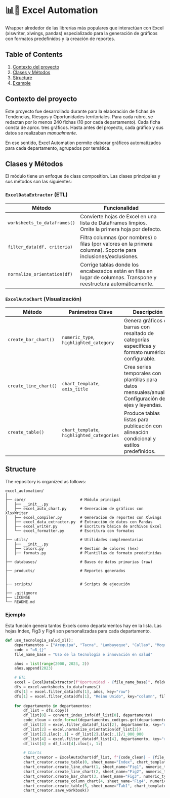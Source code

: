 # 📊🔄 Excel Automation

Wrapper alrededor de las librerías más populares que interactúan con Excel (xlswriter, xlwings, pandas) especializado para la generación de gráficos con formatos predefinidos y la creación de reportes.

## Table of Contents

1. [Contexto del proyecto](#contexto-del-proyecto)
2. [Clases y Métodos](#clases-y-metodos)  
3. [Structure](#structure)  
4. [Example](#Example)  

## Contexto del proyecto

Este proyecto fue desarrollado durante  para la elaboración de fichas de Tendencias, Riesgos y Oportunidades territoriales.
Para cada rubro, se redactan por lo menos 240 fichas (10 por cada departamento). Cada ficha consta de aprox. tres gráficos. 
Hasta antes del proyecto, cada gráfico y sus datos se realizaban *manualmente*.

En ese sentido, Excel Automation permite elaborar gráficos automatizados para cada departamento, agrupados por temática.

## Clases y Métodos

El módulo tiene un enfoque de class composition. Las clases principales y sus métodos son las siguientes:

### `ExcelDataExtractor` (ETL)
| Método                     | Funcionalidad |
|----------------------------|---------------|
| `worksheets_to_dataframes()` | Convierte hojas de Excel en una lista de DataFrames limpios. Omite la primera hoja por defecto. |
| `filter_data(df, criteria)` | Filtra columnas (por nombres) o filas (por valores en la primera columna). Soporte para inclusiones/exclusiones. |
| `normalize_orientation(df)` | Corrige tablas donde los encabezados están en filas en lugar de columnas. Transpone y reestructura automáticamente. |

### `ExcelAutoChart` (Visualización)
| Método                  | Parámetros Clave | Descripción |
|-------------------------|------------------|-------------|
| `create_bar_chart()`     | `numeric_type`, `highlighted_category` | Genera gráficos de barras con resaltado de categorías específicas y formato numérico configurable. |
| `create_line_chart()`    | `chart_template`, `axis_title` | Crea series temporales con plantillas para datos mensuales/anuales. Configuración de ejes y leyendas. |
| `create_table()`         | `chart_template`, `highlighted_categories` | Produce tablas listas para publicación con alineación condicional y estilos predefinidos. |


## Structure

The repository is organized as follows:

```plaintext
excel_automation/
│
├── core/                        # Módulo principal
│   ├── __init__.py
│   ├── excel_auto_chart.py      # Generación de gráficos con XlsxWriter
│   ├── excel_compiler.py        # Generación de reportes con Xlwings
│   ├── excel_data_extractor.py  # Extracción de datos con Pandas
│   ├── excel_writer.py          # Escritura básica de archivos Excel
│   └── excel_formatter.py       # Escritura con formatos
│
├── utils/                       # Utilidades complementarias
│   ├── __init__.py
│   ├── colors.py                # Gestión de colores (hex)
│   ├── formats.py               # Plantillas de formato predefinidas
│
├── databases/                   # Bases de datos primarias (raw)
│
├── products/                    # Reportes generados
│
│
├── scripts/                     # Scripts de ejecución
│     
├── .gitignore                   
├── LICENSE                      
└── README.md                                        
```

### Ejemplo

Esta función genera tantos Excels como departamentos hay en la lista. Las hojas Index, Fig3 y Fig4 son personalizadas para cada departamento.

```py
def uso_tecnologia_salud_xl():
    departamentos = ["Arequipa", "Tacna", "Lambayeque", "Callao", "Moquegua", "Áncash", "San Martín", "Junín", "Ica", "La Libertad"]
    code = "o8_{}"
    file_name_base = "Uso de la tecnología e innovación en salud"

    años = list(range(2000, 2023, 2))
    años.append(2023)

    # ETL
    excel = ExcelDataExtractor(f"Oportunidad - {file_name_base}", folder_name)
    dfs = excel.worksheets_to_dataframes()
    dfs[1] = excel.filter_data(dfs[1], años, key="row")
    dfs[1] = excel.filter_data(dfs[1], "Reino Unido", key="column", filter_out=True)
    
    for departamento in departamentos:
        df_list = dfs.copy()
        df_list[0] = convert_index_info(df_list[0], departamento)
        code_clean = code.format(departamentos_codigos.get(departamento, departamento[:3].lower()))
        df_list[2] = excel.filter_data(df_list[2], departamento, key="row")
        df_list[2] = excel.normalize_orientation(df_list[2])
        df_list[2].iloc[:,1] = df_list[2].iloc[:,1]/1_000_000
        df_list[4] = excel.filter_data(df_list[4], departamento, key="row")
        df_list[4] = df_list[4].iloc[:, 1:]

        # Charts
        chart_creator = ExcelAutoChart(df_list, f"{code_clean} - {file_name_base}", os.path.join(folder_name, file_name_base))
        chart_creator.create_table(0, sheet_name="Index", chart_template='index')
        chart_creator.create_line_chart(1, sheet_name="Fig1", numeric_type="percentage", chart_template="line")
        chart_creator.create_line_chart(2, sheet_name="Fig2", numeric_type="decimal_2", chart_template="line_single")
        chart_creator.create_bar_chart(3, sheet_name="Fig3", numeric_type="integer", chart_template="bar_single", highlighted_category=departamento)
        chart_creator.create_column_chart(4, sheet_name="Fig4", numeric_type="integer", chart_template="column_single")
        chart_creator.create_table(5, sheet_name="Tab1", chart_template="text_table")
        chart_creator.save_workbook()
```